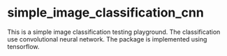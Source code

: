# simple_image_classification_cnn
This is a simple image classification testing playground. The classification use convolutional neural network. The package is implemented using tensorflow.
